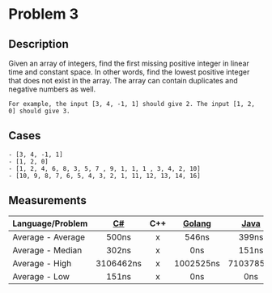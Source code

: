 # Problem 3

## Description
Given an array of integers, find the first missing positive integer in linear time and constant space. In other words, find the lowest positive integer that does not exist in the array. The array can contain duplicates and negative numbers as well.
```
For example, the input [3, 4, -1, 1] should give 2. The input [1, 2, 0] should give 3.
``` 

## Cases
```
- [3, 4, -1, 1]
- [1, 2, 0]
- [1, 2, 4, 6, 8, 3, 5, 7 , 9, 1, 1, 1 , 3, 4, 2, 10]
- [10, 9, 8, 7, 6, 5, 4, 3, 2, 1, 11, 12, 13, 14, 16]
```


## Measurements
Language/Problem | [C#](https://gist.github.com/DanielHauge/4d372ae9c155a0a7e832bda322fef2ad) | C++ | [Golang](https://gist.github.com/DanielHauge/0a33939dd20145f03b3ff884beea1b71) | [Java](https://gist.github.com/DanielHauge/a405884a7b1b951f65996f54af2c073e) | [JavaScript](https://gyazo.com/637ef30c817b97e04f78d845733291bd) | [Kotlin](https://gist.github.com/DanielHauge/6865a27a0b5d0754ede1663b6e4be8f7) | Python | Ruby | Rust | Scala
-------|:------:|:-------:|:------:|:-------:|:------:|:------:|:------:|:------:|:------:|:------:
Average - Average | 500ns | x | 546ns | 399ns | 7537ns | 289ns | x | x | x | x
Average - Median | 302ns | x | 0ns | 151ns | 0ns | 226ns | x | x | x | x
Average - High | 3106462ns | x | 1002525ns | 7103785ns | 12074924ns | 1928008ns | x | x | x | x
Average - Low | 151ns | x | 0ns | 0ns | 0ns | 0ns | x | x | x | x
